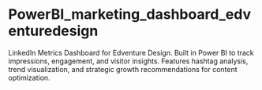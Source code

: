 # PowerBI_marketing_dashboard_edventuredesign
LinkedIn Metrics Dashboard for Edventure Design. Built in Power BI to track impressions, engagement, and visitor insights. Features hashtag analysis, trend visualization, and strategic growth recommendations for content optimization.
